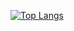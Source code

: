 [![Top Langs](https://github-readme-stats.vercel.app/api/top-langs/?username=syotarou-suzuki
)](https://github.com/anuraghazra/github-readme-stats)
